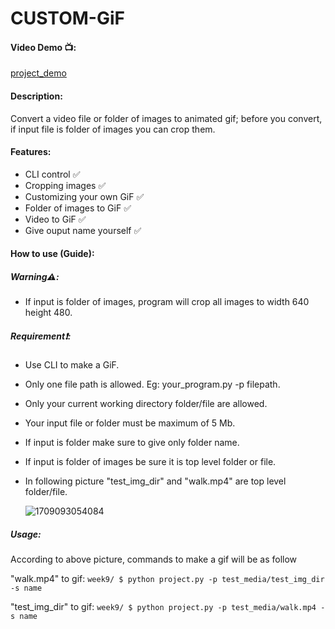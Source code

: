 # CUSTOM-GiF

#### Video Demo 📺:

[project_demo]()

#### Description:

Convert a video file or folder of images to animated gif; before you convert, if input file is folder of images you can crop them.

#### Features:

* CLI control ✅
* Cropping images ✅
* Customizing your own GiF ✅
* Folder of images to GiF ✅
* Video to GiF ✅
* Give ouput name yourself ✅

#### How to use (Guide):

##### Warning⚠️:

* If input is folder of images, program will crop all images to width 640 height 480.

##### Requirement❗️:

* Use CLI to make a GiF.
* Only one file path is allowed. Eg: your_program.py -p filepath.
* Only your current working directory folder/file are allowed.
* Your input file or folder must be maximum of 5 Mb.
* If input is folder make sure to give only folder name.
* If input is folder of images be sure it is top level folder or file.
* In following picture "test_img_dir" and "walk.mp4" are top level folder/file.

  ![1709093054084](https://file+.vscode-resource.vscode-cdn.net/d%3A/Data/Desktop/project/week9/image/README/1709093054084.png)

##### Usage:

According to above picture, commands to make a gif will be as follow

"walk.mp4" to gif: `week9/ $ python project.py -p test_media/test_img_dir -s name `

"test_img_dir" to gif: `week9/ $ python project.py -p test_media/walk.mp4 -s name`
